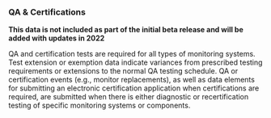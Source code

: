 ### QA & Certifications

**This data is not included as part of the initial beta release and will be added with updates in 2022**

QA and certification tests are required for all types of monitoring systems. Test extension or exemption data indicate variances from prescribed testing requirements or extensions to the normal QA testing schedule. QA or certification events (e.g., monitor replacements), as well as data elements for submitting an electronic certification application when certifications are required, are submitted when there is either diagnostic or recertification testing of specific monitoring systems or components.
